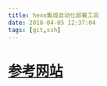 ```yaml
---
title: hexo集成自动化部署工具
date: 2018-04-05 12:37:04
tags: [git,ssh]
---
```

#  
<!--more-->

# [参考网站](https://segmentfault.com/a/1190000009054888)
